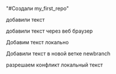 "#Создали my_first_repo" 

добавили текст

добавили текст через веб браузер

Добавим текст локально

Добавили текст в новой ветке newbranch

разрешаем конфликт локальный текст


